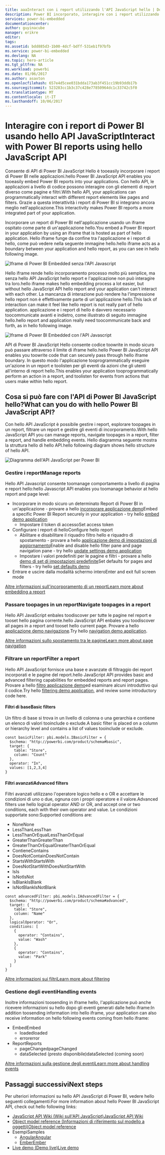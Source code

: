 ```yaml
---
title: aaaInteract con i report utilizzando l'API JavaScript hello | Documenti Microsoft
description: Power BI incorporato, interagire con i report utilizzando hello API JavaScript
services: power-bi-embedded
documentationcenter: 
author: guyinacube
manager: erikre
editor: 
tags: 
ms.assetid: bdd885d3-1b00-4dcf-bdff-531eb1f97bfb
ms.service: power-bi-embedded
ms.devlang: NA
ms.topic: hero-article
ms.tgt_pltfrm: NA
ms.workload: powerbi
ms.date: 01/06/2017
ms.author: asaxton
ms.openlocfilehash: 657e4d5cee031bdda173ab3f451cc19b93ddb17b
ms.sourcegitcommit: 523283cc1b3c37c428e77850964dc1c33742c5f0
ms.translationtype: MT
ms.contentlocale: it-IT
ms.lasthandoff: 10/06/2017
---
```

# <a name="interact-with-power-bi-reports-using-hello-javascript-api"></a><span data-ttu-id="21d8f-103">Interagire con i report di Power BI usando hello API JavaScript</span><span class="sxs-lookup"><span data-stu-id="21d8f-103">Interact with Power BI reports using hello JavaScript API</span></span>
<span data-ttu-id="21d8f-104">Consente di API di Power BI JavaScript Hello è tooeasily incorporare i report di Power BI nelle applicazioni.</span><span class="sxs-lookup"><span data-stu-id="21d8f-104">hello Power BI JavaScript API enables you tooeasily embed Power BI reports into your applications.</span></span> <span data-ttu-id="21d8f-105">Con hello API, le applicazioni a livello di codice possono interagire con gli elementi di report diverso come pagine e filtri.</span><span class="sxs-lookup"><span data-stu-id="21d8f-105">With hello API, your applications can programmatically interact with different report elements like pages and filters.</span></span> <span data-ttu-id="21d8f-106">Grazie a questa interattività i report di Power BI si integrano ancora meglio nell'applicazione.</span><span class="sxs-lookup"><span data-stu-id="21d8f-106">This interactivity makes Power BI reports a more integrated part of your application.</span></span>

<span data-ttu-id="21d8f-107">Incorporare un report di Power BI nell'applicazione usando un iframe ospitato come parte di un'applicazione hello.</span><span class="sxs-lookup"><span data-stu-id="21d8f-107">You embed a Power BI report in your application by using an iframe that is hosted as part of hello application.</span></span> <span data-ttu-id="21d8f-108">Hello iframe funge da confine tra l'applicazione e i report di hello, come può vedere nella seguente immagine hello.</span><span class="sxs-lookup"><span data-stu-id="21d8f-108">hello iframe acts as a boundary between your application and hello report, as you can see in hello following image.</span></span> 

![Iframe di Power BI Embedded senza l'API Javascript](media/powerbi-embedded-interact-with-reports/powerbi-embedded-interact-report-1.png)

<span data-ttu-id="21d8f-110">Hello iframe rende hello incorporamento processo molto più semplice, ma senza hello API JavaScript hello report e l'applicazione non può interagire tra loro.</span><span class="sxs-lookup"><span data-stu-id="21d8f-110">hello iframe makes hello embedding process a lot easier, but without hello JavaScript API hello report and your application can't interact with each other.</span></span> <span data-ttu-id="21d8f-111">La mancanza di interazione può rendere ha l'impressione hello report non è effettivamente parte di un'applicazione hello.</span><span class="sxs-lookup"><span data-stu-id="21d8f-111">This lack of interaction can make it feel like hello report is not really part of hello application.</span></span> <span data-ttu-id="21d8f-112">applicazione e i report di hello è davvero necessario toocommunicate avanti e indietro, come illustrato di seguito immagine hello.</span><span class="sxs-lookup"><span data-stu-id="21d8f-112">hello report and application really need toocommunicate back and forth, as in hello following image.</span></span>

![Iframe di Power BI Embedded con l'API Javascript](media/powerbi-embedded-interact-with-reports/powerbi-embedded-interact-report-2.png)

<span data-ttu-id="21d8f-114">API di Power BI JavaScript Hello consente codice toowrite in modo sicuro può passare attraverso il limite di iframe hello.</span><span class="sxs-lookup"><span data-stu-id="21d8f-114">hello Power BI JavaScript API enables you toowrite code that can securely pass through hello iframe boundary.</span></span> <span data-ttu-id="21d8f-115">In questo modo l'applicazione tooprogrammatically eseguire un'azione in un report e toolisten per gli eventi da azioni che gli utenti all'interno di report hello.</span><span class="sxs-lookup"><span data-stu-id="21d8f-115">This enables your application tooprogrammatically perform an action in a report, and toolisten for events from actions that users make within hello report.</span></span>

## <a name="what-can-you-do-with-hello-power-bi-javascript-api"></a><span data-ttu-id="21d8f-116">Cosa si può fare con l'API di Power BI JavaScript hello?</span><span class="sxs-lookup"><span data-stu-id="21d8f-116">What can you do with hello Power BI JavaScript API?</span></span>
<span data-ttu-id="21d8f-117">Con hello API JavaScript è possibile gestire i report, esplorare toopages in un report, filtrare un report e gestire gli eventi di incorporamento.</span><span class="sxs-lookup"><span data-stu-id="21d8f-117">With hello JavaScript API you can manage reports, navigate toopages in a report, filter a report, and handle embedding events.</span></span> <span data-ttu-id="21d8f-118">Hello diagramma seguente mostra la struttura hello di hello API.</span><span class="sxs-lookup"><span data-stu-id="21d8f-118">hello following diagram shows hello structure of hello API.</span></span>

![Diagramma dell'API JavaScript per Power BI](media/powerbi-embedded-interact-with-reports/powerbi-embedded-interact-report-3.png)

### <a name="manage-reports"></a><span data-ttu-id="21d8f-120">Gestire i report</span><span class="sxs-lookup"><span data-stu-id="21d8f-120">Manage reports</span></span>
<span data-ttu-id="21d8f-121">Hello API Javascript consente toomanage comportamento a livello di pagina e report hello:</span><span class="sxs-lookup"><span data-stu-id="21d8f-121">hello Javascript API enables you toomanage behavior at hello report and page level:</span></span>

* <span data-ttu-id="21d8f-122">Incorporare in modo sicuro un determinato Report di Power BI in un'applicazione - provare a hello [incorporare applicazione demo](http://azure-samples.github.io/powerbi-angular-client/#/scenario1)</span><span class="sxs-lookup"><span data-stu-id="21d8f-122">Embed a specific Power BI Report securely in your application - try hello [embed demo application](http://azure-samples.github.io/powerbi-angular-client/#/scenario1)</span></span>
  * <span data-ttu-id="21d8f-123">Impostare il token di accesso</span><span class="sxs-lookup"><span data-stu-id="21d8f-123">Set access token</span></span>
* <span data-ttu-id="21d8f-124">Configurare i report di hello</span><span class="sxs-lookup"><span data-stu-id="21d8f-124">Configure hello report</span></span>
  * <span data-ttu-id="21d8f-125">Abilitare e disabilitare il riquadro filtro hello e riquadro di spostamento - provare a hello [applicazione demo di impostazioni di aggiornamento](http://azure-samples.github.io/powerbi-angular-client/#/scenario6)</span><span class="sxs-lookup"><span data-stu-id="21d8f-125">Enable and disable hello filter pane and page navigation pane - try hello [update settings demo application](http://azure-samples.github.io/powerbi-angular-client/#/scenario6)</span></span>
  * <span data-ttu-id="21d8f-126">Impostare i valori predefiniti per le pagine e filtri - provare a hello [demo di set di impostazioni predefinite](http://azure-samples.github.io/powerbi-angular-client/#/scenario5)</span><span class="sxs-lookup"><span data-stu-id="21d8f-126">Set defaults for pages and filters - try hello [set defaults demo](http://azure-samples.github.io/powerbi-angular-client/#/scenario5)</span></span>
* <span data-ttu-id="21d8f-127">Entrare e uscire dalla modalità schermo intero</span><span class="sxs-lookup"><span data-stu-id="21d8f-127">Enter and exit full screen mode</span></span>

[<span data-ttu-id="21d8f-128">Altre informazioni sull'incorporamento di un report</span><span class="sxs-lookup"><span data-stu-id="21d8f-128">Learn more about embedding a report</span></span>](https://github.com/Microsoft/PowerBI-JavaScript/wiki/Embedding-Basics)

### <a name="navigate-toopages-in-a-report"></a><span data-ttu-id="21d8f-129">Passare toopages in un report</span><span class="sxs-lookup"><span data-stu-id="21d8f-129">Navigate toopages in a report</span></span>
<span data-ttu-id="21d8f-130">Hello API JavaScript enbales toodiscover per tutte le pagine nel report e tooset hello pagina corrente.</span><span class="sxs-lookup"><span data-stu-id="21d8f-130">hello JavaScript API enbales you toodiscover all pages in a report and tooset hello current page.</span></span> <span data-ttu-id="21d8f-131">Provare a hello [applicazione demo navigazione](http://azure-samples.github.io/powerbi-angular-client/#/scenario3).</span><span class="sxs-lookup"><span data-stu-id="21d8f-131">Try hello [navigation demo application](http://azure-samples.github.io/powerbi-angular-client/#/scenario3).</span></span>

[<span data-ttu-id="21d8f-132">Altre informazioni sullo spostamento tra le pagine</span><span class="sxs-lookup"><span data-stu-id="21d8f-132">Learn more about page navigation</span></span>](https://github.com/Microsoft/PowerBI-JavaScript/wiki/Page-Navigation)

### <a name="filter-a-report"></a><span data-ttu-id="21d8f-133">Filtrare un report</span><span class="sxs-lookup"><span data-stu-id="21d8f-133">Filter a report</span></span>
<span data-ttu-id="21d8f-134">Hello API JavaScript fornisce una base e avanzate di filtraggio dei report incorporati e le pagine del report.</span><span class="sxs-lookup"><span data-stu-id="21d8f-134">hello JavaScript API provides basic and advanced filtering capabilities for embedded reports and report pages.</span></span> <span data-ttu-id="21d8f-135">Provare a hello [filtro applicazione demo](http://azure-samples.github.io/powerbi-angular-client/#/scenario4)ed esaminare alcuni introduttivo qui il codice.</span><span class="sxs-lookup"><span data-stu-id="21d8f-135">Try hello [filtering demo application](http://azure-samples.github.io/powerbi-angular-client/#/scenario4), and review some introductory code here.</span></span>  

#### <a name="basic-filters"></a><span data-ttu-id="21d8f-136">Filtri di base</span><span class="sxs-lookup"><span data-stu-id="21d8f-136">Basic filters</span></span>
<span data-ttu-id="21d8f-137">Un filtro di base si trova in un livello di colonna o una gerarchia e contiene un elenco di valori tooinclude o exclude.</span><span class="sxs-lookup"><span data-stu-id="21d8f-137">A basic filter is placed on a column or hierarchy level and contains a list of values tooinclude or exclude.</span></span>

```
const basicFilter: pbi.models.IBasicFilter = {
  $schema: "http://powerbi.com/product/schema#basic",
  target: {
    table: "Store",
    column: "Count"
  },
  operator: "In",
  values: [1,2,3,4]
}
```


#### <a name="advanced-filters"></a><span data-ttu-id="21d8f-138">Filtri avanzati</span><span class="sxs-lookup"><span data-stu-id="21d8f-138">Advanced filters</span></span>
<span data-ttu-id="21d8f-139">Filtri avanzati utilizzano l'operatore logico hello e o OR e accettare le condizioni di uno o due, ognuna con i propri operatore e il valore.</span><span class="sxs-lookup"><span data-stu-id="21d8f-139">Advanced filters use hello logical operator AND or OR, and accept one or two conditions, each with their own operator and value.</span></span> <span data-ttu-id="21d8f-140">Le condizioni supportate sono:</span><span class="sxs-lookup"><span data-stu-id="21d8f-140">Supported conditions are:</span></span>

* <span data-ttu-id="21d8f-141">None</span><span class="sxs-lookup"><span data-stu-id="21d8f-141">None</span></span>
* <span data-ttu-id="21d8f-142">LessThan</span><span class="sxs-lookup"><span data-stu-id="21d8f-142">LessThan</span></span>
* <span data-ttu-id="21d8f-143">LessThanOrEqual</span><span class="sxs-lookup"><span data-stu-id="21d8f-143">LessThanOrEqual</span></span>
* <span data-ttu-id="21d8f-144">GreaterThan</span><span class="sxs-lookup"><span data-stu-id="21d8f-144">GreaterThan</span></span>
* <span data-ttu-id="21d8f-145">GreaterThanOrEqual</span><span class="sxs-lookup"><span data-stu-id="21d8f-145">GreaterThanOrEqual</span></span>
* <span data-ttu-id="21d8f-146">Contiene</span><span class="sxs-lookup"><span data-stu-id="21d8f-146">Contains</span></span>
* <span data-ttu-id="21d8f-147">DoesNotContain</span><span class="sxs-lookup"><span data-stu-id="21d8f-147">DoesNotContain</span></span>
* <span data-ttu-id="21d8f-148">StartsWith</span><span class="sxs-lookup"><span data-stu-id="21d8f-148">StartsWith</span></span>
* <span data-ttu-id="21d8f-149">DoesNotStartWith</span><span class="sxs-lookup"><span data-stu-id="21d8f-149">DoesNotStartWith</span></span>
* <span data-ttu-id="21d8f-150">Is</span><span class="sxs-lookup"><span data-stu-id="21d8f-150">Is</span></span>
* <span data-ttu-id="21d8f-151">IsNot</span><span class="sxs-lookup"><span data-stu-id="21d8f-151">IsNot</span></span>
* <span data-ttu-id="21d8f-152">IsBlank</span><span class="sxs-lookup"><span data-stu-id="21d8f-152">IsBlank</span></span>
* <span data-ttu-id="21d8f-153">IsNotBlank</span><span class="sxs-lookup"><span data-stu-id="21d8f-153">IsNotBlank</span></span>

```
const advancedFilter: pbi.models.IAdvancedFilter = {
  $schema: "http://powerbi.com/product/schema#advanced",
  target: {
    table: "Store",
    column: "Name"
  },
  logicalOperator: "Or",
  conditions: [
    {
      operator: "Contains",
      value: "Wash"
    },
    {
      operator: "Contains",
      value: "Park"
    }
  ]
}
```
[<span data-ttu-id="21d8f-154">Altre informazioni sui filtri</span><span class="sxs-lookup"><span data-stu-id="21d8f-154">Learn more about filtering</span></span>](https://github.com/Microsoft/PowerBI-JavaScript/wiki/Filters)

### <a name="handling-events"></a><span data-ttu-id="21d8f-155">Gestione degli eventi</span><span class="sxs-lookup"><span data-stu-id="21d8f-155">Handling events</span></span>
<span data-ttu-id="21d8f-156">Inoltre informazioni toosending in iframe hello, l'applicazione può anche ricevere informazioni su hello dopo gli eventi generati dalle hello iframe:</span><span class="sxs-lookup"><span data-stu-id="21d8f-156">In addition toosending information into hello iframe, your application can also receive information on hello following events coming from hello iframe:</span></span>

* <span data-ttu-id="21d8f-157">Embed</span><span class="sxs-lookup"><span data-stu-id="21d8f-157">Embed</span></span>
  * <span data-ttu-id="21d8f-158">loaded</span><span class="sxs-lookup"><span data-stu-id="21d8f-158">loaded</span></span>
  * <span data-ttu-id="21d8f-159">error</span><span class="sxs-lookup"><span data-stu-id="21d8f-159">error</span></span>
* <span data-ttu-id="21d8f-160">Report</span><span class="sxs-lookup"><span data-stu-id="21d8f-160">Reports</span></span>
  * <span data-ttu-id="21d8f-161">pageChanged</span><span class="sxs-lookup"><span data-stu-id="21d8f-161">pageChanged</span></span>
  * <span data-ttu-id="21d8f-162">dataSelected (presto disponibile)</span><span class="sxs-lookup"><span data-stu-id="21d8f-162">dataSelected (coming soon)</span></span>

[<span data-ttu-id="21d8f-163">Altre informazioni sulla gestione degli eventi</span><span class="sxs-lookup"><span data-stu-id="21d8f-163">Learn more about handling events</span></span>](https://github.com/Microsoft/PowerBI-JavaScript/wiki/Handling-Events)

## <a name="next-steps"></a><span data-ttu-id="21d8f-164">Passaggi successivi</span><span class="sxs-lookup"><span data-stu-id="21d8f-164">Next steps</span></span>
<span data-ttu-id="21d8f-165">Per ulteriori informazioni su hello API JavaScript di Power BI, vedere hello seguenti collegamenti:</span><span class="sxs-lookup"><span data-stu-id="21d8f-165">For more information about hello Power BI JavaScript API, check out hello following links:</span></span>

* [<span data-ttu-id="21d8f-166">JavaScript API Wiki (Wiki sull'API JavaScript)</span><span class="sxs-lookup"><span data-stu-id="21d8f-166">JavaScript API Wiki</span></span>](https://github.com/Microsoft/PowerBI-JavaScript/wiki)
* [<span data-ttu-id="21d8f-167">Object model reference (Informazioni di riferimento sul modello a oggetti)</span><span class="sxs-lookup"><span data-stu-id="21d8f-167">Object model reference</span></span>](https://microsoft.github.io/powerbi-models/modules/_models_.html)
* <span data-ttu-id="21d8f-168">Esempi</span><span class="sxs-lookup"><span data-stu-id="21d8f-168">Samples</span></span>
  * [<span data-ttu-id="21d8f-169">Angular</span><span class="sxs-lookup"><span data-stu-id="21d8f-169">Angular</span></span>](http://azure-samples.github.io/powerbi-angular-client)
  * [<span data-ttu-id="21d8f-170">Ember</span><span class="sxs-lookup"><span data-stu-id="21d8f-170">Ember</span></span>](https://github.com/Microsoft/powerbi-ember)
* [<span data-ttu-id="21d8f-171">Live demo (Demo live)</span><span class="sxs-lookup"><span data-stu-id="21d8f-171">Live demo</span></span>](https://microsoft.github.io/PowerBI-JavaScript/demo/)

